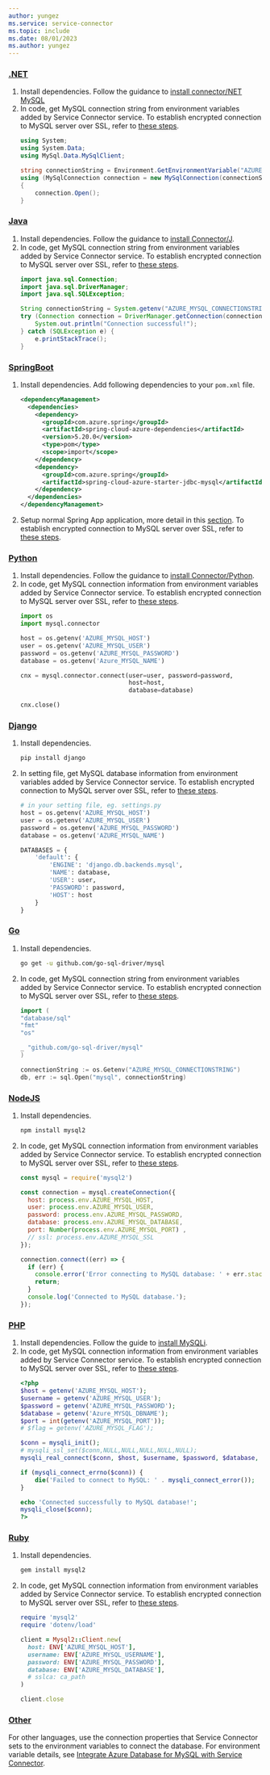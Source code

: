 ```yaml
---
author: yungez
ms.service: service-connector
ms.topic: include
ms.date: 08/01/2023
ms.author: yungez
---
```


### [.NET](#tab/dotnet)

1. Install dependencies. Follow the guidance to [install connector/NET MySQL](https://dev.mysql.com/doc/connector-net/en/connector-net-installation.html)
1. In code, get MySQL connection string from environment variables added by Service Connector service. To establish encrypted connection to MySQL server over SSL, refer to [these steps](/azure/mysql/flexible-server/how-to-connect-tls-ssl#connect-using-mysql-command-line-client-with-tlsssl).
   ```csharp
   using System;
   using System.Data;
   using MySql.Data.MySqlClient;
   
   string connectionString = Environment.GetEnvironmentVariable("AZURE_MYSQL_CONNECTIONSTRING");
   using (MySqlConnection connection = new MySqlConnection(connectionString))
   {
       connection.Open();
   }
   ```

### [Java](#tab/java)

1. Install dependencies. Follow the guidance to [install Connector/J](https://dev.mysql.com/doc/connector-j/en/connector-j-installing.html).
1. In code, get MySQL connection string from environment variables added by Service Connector service. To establish encrypted connection to MySQL server over SSL, refer to [these steps](/azure/mysql/flexible-server/how-to-connect-tls-ssl#connect-using-mysql-command-line-client-with-tlsssl).
    ```java
    import java.sql.Connection;
    import java.sql.DriverManager;
    import java.sql.SQLException;

    String connectionString = System.getenv("AZURE_MYSQL_CONNECTIONSTRING");
    try (Connection connection = DriverManager.getConnection(connectionString)) {
        System.out.println("Connection successful!");
    } catch (SQLException e) {
        e.printStackTrace();
    }
    ```

### [SpringBoot](#tab/springBoot)

1. Install dependencies. Add following dependencies to your `pom.xml` file.
    ```xml
    <dependencyManagement>
      <dependencies>
        <dependency>
          <groupId>com.azure.spring</groupId>
          <artifactId>spring-cloud-azure-dependencies</artifactId>
          <version>5.20.0</version>
          <type>pom</type>
          <scope>import</scope>
        </dependency>
        <dependency>
          <groupId>com.azure.spring</groupId>
          <artifactId>spring-cloud-azure-starter-jdbc-mysql</artifactId>
        </dependency>
      </dependencies>
    </dependencyManagement>
    ```
1. Setup normal Spring App application, more detail in this [section](/azure/developer/java/spring-framework/configure-spring-data-jpa-with-azure-mysql?tabs=password%2Cservice-connector). To establish encrypted connection to MySQL server over SSL, refer to [these steps](/azure/mysql/flexible-server/how-to-connect-tls-ssl#connect-using-mysql-command-line-client-with-tlsssl).

### [Python](#tab/python)

1. Install dependencies. Follow the guidance to [install Connector/Python](https://dev.mysql.com/doc/connector-python/en/connector-python-installation.html).
1. In code, get MySQL connection information from environment variables added by Service Connector service. To establish encrypted connection to MySQL server over SSL, refer to [these steps](/azure/mysql/flexible-server/how-to-connect-tls-ssl#connect-using-mysql-command-line-client-with-tlsssl).
   ```python
   import os
   import mysql.connector
   
   host = os.getenv('AZURE_MYSQL_HOST')
   user = os.getenv('AZURE_MYSQL_USER')
   password = os.getenv('AZURE_MYSQL_PASSWORD')
   database = os.getenv('Azure_MYSQL_NAME')
   
   cnx = mysql.connector.connect(user=user, password=password,
                                 host=host,
                                 database=database)
   
   cnx.close()
   ```

### [Django](#tab/django)

1. Install dependencies.
   ```bash
   pip install django
   ```
1. In setting file, get MySQL database information from environment variables added by Service Connector service. To establish encrypted connection to MySQL server over SSL, refer to [these steps](/azure/mysql/flexible-server/how-to-connect-tls-ssl#connect-using-mysql-command-line-client-with-tlsssl).
   ```python
   # in your setting file, eg. settings.py
   host = os.getenv('AZURE_MYSQL_HOST')
   user = os.getenv('AZURE_MYSQL_USER')
   password = os.getenv('AZURE_MYSQL_PASSWORD')
   database = os.getenv('AZURE_MYSQL_NAME')
   
   DATABASES = {
       'default': {
           'ENGINE': 'django.db.backends.mysql',
           'NAME': database,
           'USER': user,
           'PASSWORD': password,
           'HOST': host
       }
   }
   ```

### [Go](#tab/go)

1. Install dependencies.
    ```bash
    go get -u github.com/go-sql-driver/mysql
    ```
1. In code, get MySQL connection string from environment variables added by Service Connector service. To establish encrypted connection to MySQL server over SSL, refer to [these steps](/azure/mysql/flexible-server/how-to-connect-tls-ssl#connect-using-mysql-command-line-client-with-tlsssl).
    ```go
    import (
    "database/sql"
    "fmt"
    "os"

    _ "github.com/go-sql-driver/mysql"
    )

    connectionString := os.Getenv("AZURE_MYSQL_CONNECTIONSTRING")
    db, err := sql.Open("mysql", connectionString)
    ```


### [NodeJS](#tab/nodejs)

1. Install dependencies.
   ```bash
   npm install mysql2
   ```
1. In code, get MySQL connection information from environment variables added by Service Connector service. To establish encrypted connection to MySQL server over SSL, refer to [these steps](/azure/mysql/flexible-server/how-to-connect-tls-ssl#connect-using-mysql-command-line-client-with-tlsssl).
   ```javascript
   const mysql = require('mysql2')
   
   const connection = mysql.createConnection({
     host: process.env.AZURE_MYSQL_HOST,
     user: process.env.AZURE_MYSQL_USER,
     password: process.env.AZURE_MYSQL_PASSWORD,
     database: process.env.AZURE_MYSQL_DATABASE,
     port: Number(process.env.AZURE_MYSQL_PORT) ,
     // ssl: process.env.AZURE_MYSQL_SSL
   });
   
   connection.connect((err) => {
     if (err) {
       console.error('Error connecting to MySQL database: ' + err.stack);
       return;
     }
     console.log('Connected to MySQL database.');
   });
   ```

### [PHP](#tab/php)

1. Install dependencies. Follow the guide to [install MySQLi](https://www.php.net/manual/en/mysqli.installation.php).
1. In code, get MySQL connection information from environment variables added by Service Connector service. To establish encrypted connection to MySQL server over SSL, refer to [these steps](/azure/mysql/flexible-server/connect-php?tabs=windows#connecting-to-flexible-server-using-tlsssl-in-php).
   ```php
   <?php
   $host = getenv('AZURE_MYSQL_HOST');
   $username = getenv('AZURE_MYSQL_USER');
   $password = getenv('AZURE_MYSQL_PASSWORD');
   $database = getenv('Azure_MYSQL_DBNAME');
   $port = int(getenv('AZURE_MYSQL_PORT'));
   # $flag = getenv('AZURE_MYSQL_FLAG');
   
   $conn = mysqli_init();
   # mysqli_ssl_set($conn,NULL,NULL,NULL,NULL,NULL);
   mysqli_real_connect($conn, $host, $username, $password, $database, $port, NULL);
   
   if (mysqli_connect_errno($conn)) {
       die('Failed to connect to MySQL: ' . mysqli_connect_error());
   }
   
   echo 'Connected successfully to MySQL database!';
   mysqli_close($conn);
   ?>
   ```

### [Ruby](#tab/ruby)

1. Install dependencies.
   ```bash
   gem install mysql2
   ```
1. In code, get MySQL connection information from environment variables added by Service Connector service. To establish encrypted connection to MySQL server over SSL, refer to [these steps](/azure/mysql/flexible-server/how-to-connect-tls-ssl#connect-using-mysql-command-line-client-with-tlsssl).
   ```ruby
   require 'mysql2'
   require 'dotenv/load'
   
   client = Mysql2::Client.new(
     host: ENV['AZURE_MYSQL_HOST'],
     username: ENV['AZURE_MYSQL_USERNAME'],
     password: ENV['AZURE_MYSQL_PASSWORD'],
     database: ENV['AZURE_MYSQL_DATABASE'],
     # sslca: ca_path
   )
   
   client.close
   ```

### [Other](#tab/none)
For other languages, use the connection properties that Service Connector sets to the environment variables to connect the database. For environment variable details, see [Integrate Azure Database for MySQL with Service Connector](../how-to-integrate-mysql.md).

